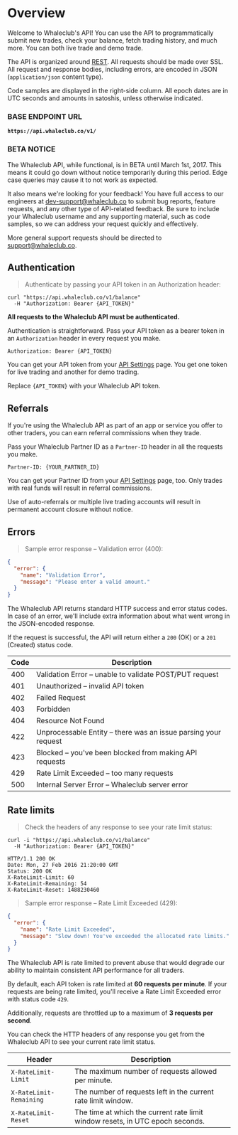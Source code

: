 # Overview

Welcome to Whaleclub's API! You can use the API to programmatically submit new trades, check your balance, fetch trading history, and much more. You can both live trade and demo trade.

The API is organized around [REST](http://en.wikipedia.org/wiki/Representational_State_Transfer). All requests should be made over SSL. All request and response bodies, including errors, are encoded in JSON (`application/json` content type).

Code samples are displayed in the right-side column. All epoch dates are in UTC seconds and amounts in satoshis, unless otherwise indicated.

### BASE ENDPOINT URL

**`https://api.whaleclub.co/v1/`**

### BETA NOTICE

The Whaleclub API, while functional, is in BETA until March 1st, 2017. This means it could go down without notice temporarily during this period. Edge case queries may cause it to not work as expected.

It also means we're looking for your feedback! You have full access to our engineers at [dev-support@whaleclub.co](mailto:dev-support@whaleclub.co) to submit bug reports, feature requests, and any other type of API-related feedback. Be sure to include your Whaleclub username and any supporting material, such as code samples, so we can address your request quickly and effectively.

More general support requests should be directed to [support@whaleclub.co](mailto:support@whaleclub.co).

## Authentication

> Authenticate by passing your API token in an Authorization header:

```shell
curl "https://api.whaleclub.co/v1/balance"
  -H "Authorization: Bearer {API_TOKEN}"
```

**All requests to the Whaleclub API must be authenticated.**

Authentication is straightforward. Pass your API token as a bearer token in an `Authorization` header in every request you make. 

`Authorization: Bearer {API_TOKEN}`

You can get your API token from your [API Settings](https://trade.whaleclub.co/settings/api) page. You get one token for live trading and another for demo trading.

<aside class="notice">
Replace <code>{API_TOKEN}</code> with your Whaleclub API token.
</aside>

## Referrals

If you're using the Whaleclub API as part of an app or service you offer to other traders, you can earn referral commissions when they trade.

Pass your Whaleclub Partner ID as a `Partner-ID` header in all the requests you make.

`Partner-ID: {YOUR_PARTNER_ID}`

You can get your Partner ID from your [API Settings](https://trade.whaleclub.co/settings/api) page, too. Only trades with real funds will result in referral commissions.

<aside class="warning">
Use of auto-referrals or multiple live trading accounts will result in permanent account closure without notice.
</aside>

## Errors

> Sample error response – Validation error (400):

```json
{
  "error": {
    "name": "Validation Error",
    "message": "Please enter a valid amount."
  }
}
```

The Whaleclub API returns standard HTTP success and error status codes. In case of an error, we'll include extra information about what went wrong in the JSON-encoded response.

If the request is successful, the API will return either a `200` (OK) or a `201` (Created) status code. 

Code | Description
---------- | -------
400 | Validation Error – unable to validate POST/PUT request
401 | Unauthorized – invalid API token
402 | Failed Request
403 | Forbidden
404 | Resource Not Found
422 | Unprocessable Entity – there was an issue parsing your request
423 | Blocked – you've been blocked from making API requests
429 | Rate Limit Exceeded – too many requests
500 | Internal Server Error – Whaleclub server error

## Rate limits

> Check the headers of any response to see your rate limit status:

```shell
curl -i "https://api.whaleclub.co/v1/balance"
  -H "Authorization: Bearer {API_TOKEN}"

HTTP/1.1 200 OK
Date: Mon, 27 Feb 2016 21:20:00 GMT
Status: 200 OK
X-RateLimit-Limit: 60
X-RateLimit-Remaining: 54
X-RateLimit-Reset: 1488230460
```

> Sample error response – Rate Limit Exceeded (429):

```json
{
  "error": {
    "name": "Rate Limit Exceeded",
    "message": "Slow down! You've exceeded the allocated rate limits."
  }
}
```

The Whaleclub API is rate limited to prevent abuse that would degrade our ability to maintain consistent API performance for all traders. 

By default, each API token is rate limited at **60 requests per minute**. If your requests are being rate limited, you'll receive a Rate Limit Exceeded error with status code `429`.

Additionally, requests are throttled up to a maximum of **3 requests per second**.

You can check the HTTP headers of any response you get from the Whaleclub API to see your current rate limit status.

Header | Description
---------- | -------
<code>X-RateLimit-Limit</code> | The maximum number of requests allowed per minute.
<code>X-RateLimit-Remaining</code> | The number of requests left in the current rate limit window.
<code>X-RateLimit-Reset</code> | The time at which the current rate limit window resets, in UTC epoch seconds.